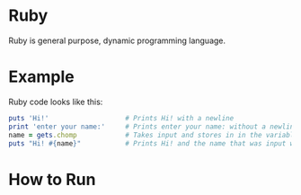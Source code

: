 # Ruby
Ruby is general purpose, dynamic programming language.

# Example
Ruby code looks like this:
```ruby
puts 'Hi!'                   # Prints Hi! with a newline
print 'enter your name:'     # Prints enter your name: without a newline
name = gets.chomp            # Takes input and stores in in the variable name
puts "Hi! #{name}"           # Prints Hi! and the name that was input with a newline
```

# How to Run
